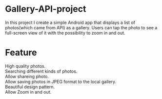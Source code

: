 # Gallery-API-project
In this project I create a simple Android app that displays a list of photos(which came from API) as a 
gallery. Users can tap the photo to see a full-screen view of it with the possibility to zoom in and out.

# Feature
High quality photos.<br/>
Searching different kinds of photos.<br/>
Allow shareing photo.<br/>
Allow saving photos in JPEG format to the local gallery.<br/>
Beautiful design pattern.<br/>
Allow Zoom in and out.<br/>
